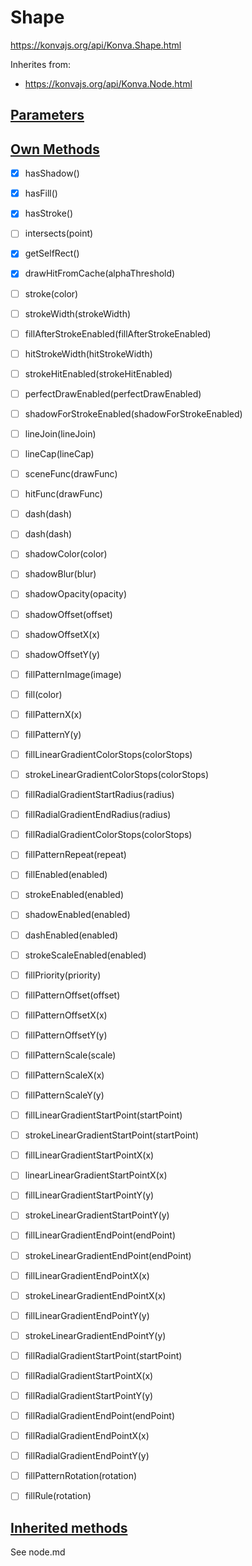 # Shape
https://konvajs.org/api/Konva.Shape.html

Inherites from:
- https://konvajs.org/api/Konva.Node.html


## [Parameters](https://konvajs.org/api/Konva.Shape.html#parameters)



## [Own Methods](https://konvajs.org/api/Konva.Shape.html#own-methods)
- [X] hasShadow()
- [X] hasFill()
- [X] hasStroke()
- [ ] intersects(point)
- [X] getSelfRect()
- [X] drawHitFromCache(alphaThreshold)
- [ ] stroke(color)
- [ ] strokeWidth(strokeWidth)
- [ ] fillAfterStrokeEnabled(fillAfterStrokeEnabled)
- [ ] hitStrokeWidth(hitStrokeWidth)
- [ ] strokeHitEnabled(strokeHitEnabled)
- [ ] perfectDrawEnabled(perfectDrawEnabled)
- [ ] shadowForStrokeEnabled(shadowForStrokeEnabled)
- [ ] lineJoin(lineJoin)
- [ ] lineCap(lineCap)
- [ ] sceneFunc(drawFunc)
- [ ] hitFunc(drawFunc)
- [ ] dash(dash)
- [ ] dash(dash)
- [ ] shadowColor(color)
- [ ] shadowBlur(blur)
- [ ] shadowOpacity(opacity)
- [ ] shadowOffset(offset)
- [ ] shadowOffsetX(x)
- [ ] shadowOffsetY(y)
- [ ] fillPatternImage(image)
- [ ] fill(color)
- [ ] fillPatternX(x)
- [ ] fillPatternY(y)
- [ ] fillLinearGradientColorStops(colorStops)
- [ ] strokeLinearGradientColorStops(colorStops)
- [ ] fillRadialGradientStartRadius(radius)
- [ ] fillRadialGradientEndRadius(radius)
- [ ] fillRadialGradientColorStops(colorStops)
- [ ] fillPatternRepeat(repeat)
- [ ] fillEnabled(enabled)
- [ ] strokeEnabled(enabled)
- [ ] shadowEnabled(enabled)
- [ ] dashEnabled(enabled)
- [ ] strokeScaleEnabled(enabled)
- [ ] fillPriority(priority)
- [ ] fillPatternOffset(offset)
- [ ] fillPatternOffsetX(x)
- [ ] fillPatternOffsetY(y)
- [ ] fillPatternScale(scale)
- [ ] fillPatternScaleX(x)
- [ ] fillPatternScaleY(y)
- [ ] fillLinearGradientStartPoint(startPoint)
- [ ] strokeLinearGradientStartPoint(startPoint)
- [ ] fillLinearGradientStartPointX(x)
- [ ] linearLinearGradientStartPointX(x)
- [ ] fillLinearGradientStartPointY(y)
- [ ] strokeLinearGradientStartPointY(y)
- [ ] fillLinearGradientEndPoint(endPoint)
- [ ] strokeLinearGradientEndPoint(endPoint)
- [ ] fillLinearGradientEndPointX(x)
- [ ] strokeLinearGradientEndPointX(x)
- [ ] fillLinearGradientEndPointY(y)
- [ ] strokeLinearGradientEndPointY(y)
- [ ] fillRadialGradientStartPoint(startPoint)
- [ ] fillRadialGradientStartPointX(x)
- [ ] fillRadialGradientStartPointY(y)
- [ ] fillRadialGradientEndPoint(endPoint)
- [ ] fillRadialGradientEndPointX(x)
- [ ] fillRadialGradientEndPointY(y)
- [ ] fillPatternRotation(rotation)
- [ ] fillRule(rotation)


## [Inherited methods](https://konvajs.org/api/Konva.Shape.html#inherited-methods)
See node.md
